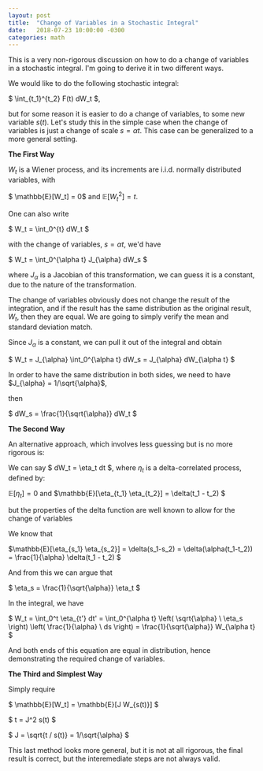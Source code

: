 ```yaml
---
layout: post
title:  "Change of Variables in a Stochastic Integral"
date:   2018-07-23 10:00:00 -0300
categories: math
---
```


This is a very non-rigorous discussion on how to do a change of variables in
a stochastic integral.
I'm going to derive it in two different ways.

We would like to do the following stochastic integral:

$ \int_{t_1}^{t_2} F(t) dW_t $,

but for some reason it is easier to do a change of variables,
to some new variable $s(t)$. Let's study this in the simple case
when the change of variables is just a change of scale
$s = \alpha t$. This case can be generalized to
a more general setting.

**The First Way**

$W_t$ is a Wiener process, and its increments are i.i.d. normally distributed variables, with

$ \mathbb{E}[W_t] = 0$ and $\mathbb{E}[W_t^2]=t$.

One can also write

$ W_t = \int_0^{t} dW_t $

with the change of variables, $s = \alpha t$,
we'd have

$ W_t = \int_0^{\alpha t} J_{\alpha} dW_s $

where $J_{\alpha}$ is a Jacobian of this transformation,
we can guess it is a constant, due to the nature of the transformation.

The change of variables obviously does not change the result of the integration,
and if the result has the same distribution as the original result, $W_t$,
then they are equal. We are going to simply verify the mean and standard deviation
match.

Since $J_{\alpha}$ is a constant, we can pull it out of the integral and obtain

$ W_t = J_{\alpha} \int_0^{\alpha t} dW_s = J_{\alpha} dW_{\alpha t} $

In order to have the same distribution in both sides,
we need to have $J_{\alpha} = 1/\sqrt{\alpha}$,

then

$ dW_s = \frac{1}{\sqrt{\alpha}} dW_t $

**The Second Way**

An alternative approach, which involves less guessing but is no more
rigorous is:

We can say $ dW_t = \eta_t dt $, where $\eta_t$ is a delta-correlated process,
defined by:

$\mathbb{E}[\eta_t] = 0$ and $\mathbb{E}[\eta_{t_1} \eta_{t_2}] = \delta(t_1 - t_2) $

but the properties of the delta function are well known to allow for the change of
variables

We know that

$\mathbb{E}[\eta_{s_1} \eta_{s_2}] = \delta(s_1-s_2) = \delta(\alpha(t_1-t_2)) = \frac{1}{\alpha} \delta(t_1 - t_2) $

And from this we can argue that

$ \eta_s = \frac{1}{\sqrt{\alpha}} \eta_t $

In the integral, we have

$ W_t = \int_0^t \eta_{t'} dt' = \int_0^{\alpha t} \left( \sqrt{\alpha} \ \eta_s \right) \left( \frac{1}{\alpha} \ ds \right)
= \frac{1}{\sqrt{\alpha}} W_{\alpha t} $

And both ends of this equation are equal in distribution,
hence demonstrating the required change of variables.

**The Third and Simplest Way**

Simply require

$ \mathbb{E}[W_t] = \mathbb{E}[J W_{s(t)}] $

$ t = J^2 s(t) $

$ J = \sqrt{t / s(t)} = 1/\sqrt{\alpha} $

This last method looks more general, but it is not at
all rigorous, the final result is correct,
but the interemediate steps are not always valid.